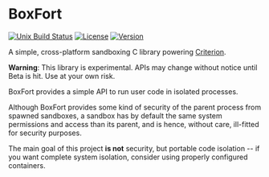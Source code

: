 # BoxFort

[![Unix Build Status](https://api.travis-ci.org/Snaipe/BoxFort.svg?branch=master)](https://travis-ci.org/Snaipe/BoxFort) 
[![License](https://img.shields.io/badge/license-MIT-blue.svg?style=flat)](https://github.com/Snaipe/BoxFort/blob/master/LICENSE) 
[![Version](https://img.shields.io/badge/version-experimental-orange.svg?style=flat)](https://github.com/Snaipe/BoxFort/releases) 

A simple, cross-platform sandboxing C library powering [Criterion][criterion].

**Warning**: This library is experimental. APIs may change without notice until Beta is hit. Use at your own risk.

BoxFort provides a simple API to run user code in isolated processes.

Although BoxFort provides some kind of security of the parent process
from spawned sandboxes, a sandbox has by default the same system
permissions and access than its parent, and is hence, without care,
ill-fitted for security purposes.

The main goal of this project **is not** security, but portable code
isolation -- if you want complete system isolation, consider using
properly configured containers.

[criterion]: https://github.com/Snaipe/Criterion

